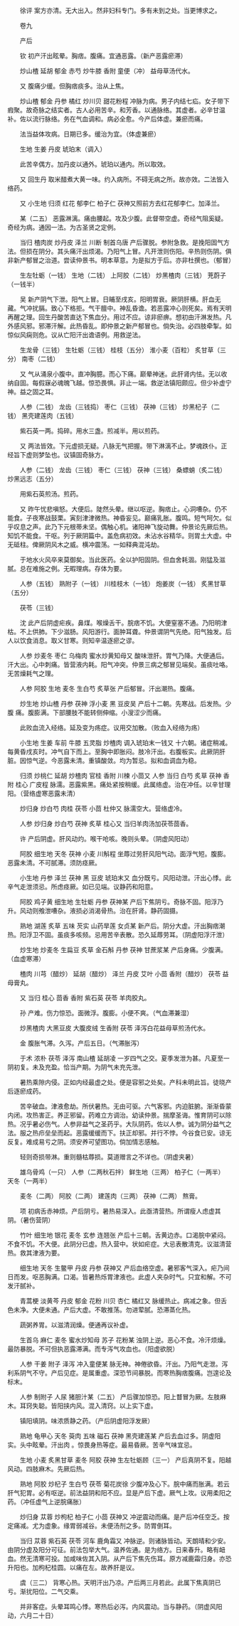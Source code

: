 <!-- { "loadSidebar": true } -->
　　徐评 案方亦清。无大出入。然非妇科专门。多有未到之处。当更博求之。

　　卷九

　　产后

　　钦 初产汗出眩晕。胸痞。腹痛。宜通恶露。（新产恶露瘀滞）

　　炒山楂 延胡 郁金 赤芍 炒牛膝 香附 童便（冲） 益母草汤代水。

　　又 腹痛少缓。但胸痞痰多。治从上焦。

　　炒山楂 郁金 丹参 橘红 炒川贝 甜花粉程 冲脉为病。男子内结七疝。女子带下瘕聚。故奇脉之结实者。古人必用苦辛。和芳香。以通脉络。其虚者。必辛甘温补。佐以流行脉络。务在气血调和。病必全愈。今产后体虚。兼瘀而痛。

　　法当益体攻病。日期已多。缓治为宜。（体虚兼瘀）

　　生地 生姜 丹皮 琥珀末（调入）

　　此苦辛偶方。加丹皮以通外。琥珀以通内。所以取效。

　　又 回生丹 取米醋煮大黄一味。约入病所。不碍无病之所。故亦效。二法皆入络药。

　　又 小生地 归须 红花 郁李仁 柏子仁 茯神又照前方去红花郁李仁。加泽兰。

　　某（二五） 恶露淋漓。痛由腰起。攻及少腹。此督带空虚。奇经气阻奚疑。奇经为病。通因一法。为古圣贤之定例。

　　当归 楂肉炭 炒丹皮 泽兰 川断 制首乌唐 产后骤脱。参附急救。是挽阳固气方法。但损在阴分。其头痛汗出烦渴。乃阳气上冒。凡开泄则伤阳。辛热则伤阴。俱非新产郁冒之治道。尝读仲景书。明本草意。为是拟方于后。亦非杜撰也。（郁冒）

　　生左牡蛎（一钱） 生地（二钱） 上阿胶（二钱） 炒黑楂肉（三钱） 茺蔚子（一钱半）

　　吴 新产阴气下泄。阳气上冒。日晡至戌亥。阳明胃衰。厥阴肝横。肝血无藏。气冲扰膈。致心下格拒。气干膻中。神乱昏谵。若恶露冲心则死矣。焉有天明再醒之理。回生丹酸苦直达下焦血分。用过不应。谅非瘀痹。想初由汗淋发热。凡外感风邪。邪滞汗解。此热昏乱。即仲景之新产郁冒也。倘失治。必四肢牵掣。如惊似风痫则危。议从亡阳汗出谵语例。用救逆法。

　　生龙骨（三钱） 生牡蛎（三钱） 桂枝（五分） 淮小麦（百粒） 炙甘草（三分） 南枣（二钱）

　　又 气从涌泉小腹中。直冲胸臆。而心下痛。巅晕神迷。此肝肾内怯。无以收纳自固。每假寐必魂魄飞越。惊恐畏惧。非止一端。救逆法镇阳颇应。但少补虚宁神。益之固之耳。

　　人参（二钱） 龙齿（三钱捣） 枣仁（三钱） 茯神（三钱） 炒黑杞子（二钱） 黑壳建莲肉（五钱）

　　紫石英一两。捣碎。用水三盏。煎减半。用以煎药。

　　又 两法皆效。下元虚损无疑。八脉无气把握。带下淋漓不止。梦魂跌仆。正经旨下虚则梦坠也。议镇固奇脉方。

　　人参（二钱） 龙齿（三钱） 枣仁（三钱） 茯神（三钱） 桑螵蛸（炙二钱） 炒黑远志（五分）

　　用紫石英煎汤。煎药。

　　又 昨午忧悲嗔怒。大便后。陡然头晕。继以呕逆。胸痞止。心洞嘈杂。仍不能食。子夜寒战鼓栗。寅刻津津微热。神昏妄见。巅痛乳胀。腹鸣。短气呵欠。似乎叹息之声。此乃下元根蒂未坚。偶触心机。诸阳神飞旋动舞。仲景论先厥后热。知饥不能食。干呕。列于厥阴篇中。盖危病初效。未沾水谷精华。则胃土大虚。中无砥柱。俾厥阴风木之威。横冲震荡。一如释典混沌劫。

　　于地水火风卒来莫御矣。当此医药。全以护阳固阴。但血舍耗涸。刚猛及滋腻。总在难施之例。无暇理病。存体为要。

　　人参（五钱） 熟附子（一钱） 川桂枝木（一钱） 炮姜炭（一钱） 炙黑甘草（五分）

　　茯苓（三钱）

　　沈 此产后阴虚疟疾。鼻煤。喉燥舌干。脘痞不饥。大便窒塞不通。乃阳明津枯。不上供肺。下少滋肠。风阳游行。面肿耳聋。仲景谓阴气先绝。阳气独发。后人以饮食消息。取义甘寒。则知辛温逐瘀之谬。

　　人参 炒麦冬 枣仁 乌梅肉 蜜水炒黄知母又 酸味泄肝。胃气乃降。大便通后。汗大出。心中刺痛。皆营液内耗。阳气冲突。仲景三病之郁冒见端矣。虽痰吐咯。无苦燥耗气之理。

　　人参 阿胶 生地 麦冬 生白芍 炙草张 产后郁冒。汗出潮热。腹痛。

　　炒生地 炒山楂 丹参 茯神 浮小麦 黑 豆皮吴 产后十二朝。先寒战。后发热。少腹 痛。腹膨满。下部腰肢不能转侧伸缩。小溲涩少而痛。

　　此败血流入经络。延及变为疡症。议用交加散。（败血入经络为疡）

　　小生地 生姜 车前 牛膝 五灵脂 炒楂肉 调入琥珀末一钱又 十六朝。诸症稍减。每黄昏戌亥时。冲气自下而上。至胸中即胀闷。肢冷汗出。右腹板实。此厥阴肝脏。因惊气逆。今恶露未清。重镇酸敛。均为暂忌。拟和血调血为稳。

　　归须 炒桃仁 延胡 炒楂肉 官桂 香附 川楝 小茴又 人参 当归 白芍 炙草 茯神 香附 桂心 广皮程 脉濡。恶露紫黑。痛处紧按稍缓。此属络虚。治在冲任。以辛甘理阳。（营络虚寒恶露未清）

　　炒归身 炒白芍 肉桂 茯苓 小茴 杜仲又 脉濡空大。营络虚冷。

　　人参 炒归身 炒白芍 茯神 炙草 桂心又 当归羊肉汤加茯苓茴香。

　　许 产后阴虚。肝风动灼。喉干呛咳。晚则头晕。（阴虚风阳动）

　　阿胶 细生地 天冬 茯神 小麦 川斛程 坐蓐过劳肝风阳气动。面浮气短。腹膨。恶露未清。不可腻滞。须防痉厥。

　　小生地 丹参 泽兰 茯神 黑 豆皮 琥珀末又 血分既亏。风阳动泄。汗出心悸。此辛气走泄须忌。所虑痉厥。如已见端。议静药和阳意。

　　阿胶 鸡子黄 细生地 生牡蛎 丹参 茯神某 产后下焦阴亏。奇脉不固。阳浮乃升。风动则飧泄嘈杂。液损必消渴骨热。治在肝肾。静药固摄。

　　熟地 湖莲 炙草 五味 芡实 山药旱莲 女贞某 新产后。阴分大虚。汗出胸痞潮热。阳浮卫不固。虽痰多咳频。忌用苦辛表散。恐久延蓐劳耳。（阴虚阳浮汗泄）

　　炒生地 炒麦冬 生扁豆 炙草 金石斛 丹参 茯神 甘蔗浆某 产后身痛。少腹满。（血虚寒滞）

　　楂肉 川芎（醋炒） 延胡（醋炒） 泽兰 丹皮 艾叶 小茴 香附（醋炒） 茯苓 益母膏丸。

　　又 当归 桂心 茴香 香附 紫石英 茯苓 羊肉胶丸。

　　孙 产难。伤力惊恐。面微浮。腹膨。小便不爽。（气血滞兼湿）

　　炒黑楂肉 大黑豆皮 大腹皮绒 生香附 茯苓 泽泻白花益母草煎汤代水。

　　金 腹胀气滞。久泻。产后五日。（气滞胀泻）

　　于术 浓朴 茯苓 泽泻 南山楂 延胡凌 一岁四气之交。夏季发泄为甚。凡夏至一阴初复。未及充盈。恰当产期。为阴气未充先泄。

　　暑热乘隙内侵。正如内经最虚之处。便是容邪之处矣。产科未明此旨。徒晓产后逐瘀成药。

　　苦辛破血。津液愈劫。所伏暑热。无由可驱。六气客邪。内迫脏腑。渐渐昏蒙内闭。攻热害正。养正邪留。药难立方调治。幼读仲景。揣摩圣诲。惟育阴可以除热。况乎暑必伤气。人参非益气之圣药乎。大队阴药。佐以人参。诚为阴分益气之法。服之热疖垒垒而起。恶露缓缓而下。扶正却邪。并行不悖。今谷食已安。谅无反复。难成易亏之阴。须安养可望图功。倘加情志感触。

　　轻则奇损带淋。重则髓枯蓐损。莫道赠言之不详也。（阴虚夹暑）

　　雄乌骨鸡（一只） 人参（二两秋石拌） 鲜生地（三两） 柏子仁（一两半） 天冬（一两半）

　　麦冬（二两） 阿胶（二两） 建莲肉（三两） 茯神（二两） 熬膏。

　　项 初病舌赤神烦。产后阴亏。暑热易深入。此亟清营热。所谓瘦人虑虚其阴。（暑伤营阴）

　　竹叶 细生地 银花 麦冬 玄参 连翘张 产后十三朝。舌黄边赤。口渴脘中紧闷。不食不饥。不大便。此阴分已虚。热入营中。状如疟症。大忌表散清克。议滋清营热。救其津液为要。

　　细生地 天冬 生鳖甲 丹皮 丹参 茯神又 产后血络空虚。暑邪客气深入。疟乃间日而发。呕恶胸满。口渴。皆暑热烁胃津液也。此虚人夹杂时气。只宜和解。不可发汗腻补。

　　青蒿梗 淡黄芩 丹皮 郁金 花粉 川贝 杏仁 橘红又 脉缓热止。病减之象。但舌色未净。大便未通。产后大虚。不敢推荡。勿进荤腻。恐滞蒸化热。

　　蔬粥养胃。以滋清润燥。便通再议补虚。

　　生首乌 麻仁 麦冬 蜜水炒知母 苏子 花粉某 浊阴上逆。恶心不食。冷汗烦燥。最防暴脱。不可但执恶露滞满。而专泻气攻血也。（阳虚欲脱）

　　人参 干姜 附子 泽泻 冲入童便某 脉无神。神倦欲昏。汗出。乃阳气走泄。泻利系阴气不守。产后见症。是属重虚。深恐节间暴脱。而寒热胸痞腹痛。岂遑论及标末。

　　人参 制附子 人尿 猪胆汁某（二五） 产后骤加惊恐。阳上瞀冒为厥。左肢麻木。耳窍失聪。皆阳挟内风。混入清窍。以上实下虚。

　　镇阳填阴。味浓质静之药。（产后阴虚阳浮发厥）

　　熟地 龟甲心 天冬 萸肉 五味 磁石 茯神 黑壳建莲某 产后去血过多。阴虚阳实。头中眩晕。汗出肉 。惊畏身热等症。最易昏厥。苦辛气味宜忌。

　　生地 小麦 炙黑甘草 麦冬 阿胶 茯神 生左牡蛎顾（三一） 产后真阴不复。阳越风动。四肢麻木。先厥后热。

　　熟地 阿胶 炒杞子 生白芍 茯苓 菊花炭徐 少腹冲及心下。脘中痛而胀满。若云肝气犯胃。必有呕逆。前法益阴和阳不应。显是产后下虚。厥气上攻。议用柔阳之药。（冲任虚气上逆脘痛胀）

　　炒归身 苁蓉 炒枸杞 柏子仁 小茴 茯神又 冲逆震动而痛。是产后冲任空乏。按定痛减。尤为虚象。缘胃弱减谷。未便汤剂之多。防胃倒耳。

　　当归 苁蓉 紫石英 茯苓 河车 鹿角霜又 冲脉逆。则诸脉皆动。天朗晴和少安。由阴分虚及阳分可征。前法包举大气。温养佐通。是为络方。日来春升。略有衄血。然无清寒可投。加咸味佐其入阴。从产后下焦先伤耳。原方减鹿霜归身。亦恐升阳也。加枸杞桂圆。以痛在左。故养肝是议。

　　虞（三二） 背寒心热。天明汗出乃凉。产后两三月若此。此属下焦真阴已亏。渐扰阳位。二气交乘。

　　并非客症。头晕耳鸣心悸。寒热后必泻。内风震动。当与静药。（阴虚风阳动，六月二十日）

